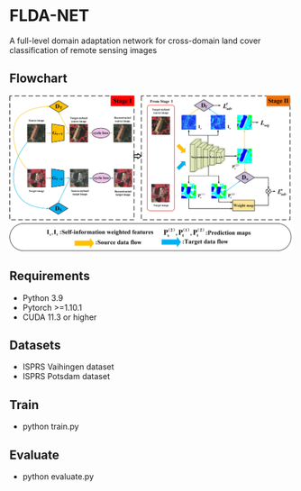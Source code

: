 # FLDA-NET
A full-level domain adaptation network for cross-domain land cover classification of remote sensing images

## Flowchart
![image](https://github.com/Myk1011/FLDA-NET/blob/main/FLDA-NET.jpg)

## Requirements
- Python 3.9
- Pytorch >=1.10.1
- CUDA 11.3 or higher

## Datasets
- ISPRS Vaihingen dataset
- ISPRS Potsdam dataset

## Train
- python train.py
  
## Evaluate
- python evaluate.py 
